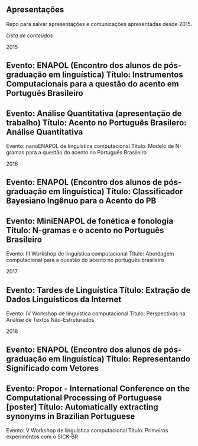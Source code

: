 ## Apresentações

Repo para salvar apresentações e comunicações apresentadas desde 2015.

*Lista de conteúdos*

2015

Evento: ENAPOL (Encontro dos alunos de pós-graduação em linguística)
Título: Instrumentos Computacionais para a questão do acento em Português Brasileiro
---------------------------------
Evento: Análise Quantitativa (apresentação de trabalho)
Título: Acento no Português Brasilero: Análise Quantitativa
---------------------------------
Evento: nanoENAPOL de linguística computacional
Título: Modelo de N-gramas para a questão do acento no Português Brasileiro


2016

Evento: ENAPOL (Encontro dos alunos de pós-graduação em linguística)
Título: Classificador Bayesiano Ingênuo para o Acento do PB
---------------------------------
Evento: MiniENAPOL de fonética e fonologia
Título: N-gramas e o acento no Português Brasileiro
---------------------------------
Evento: III Workshop de linguística computacional
Título: Abordagem computacional para a questão do acento no português brasileiro


2017

Evento: Tardes de Linguística
Título: Extração de Dados Linguísticos da Internet
---------------------------------
Evento: IV Workshop de linguística computacional
Título: Perspectivas na Análise de Textos Não-Estruturados


2018

Evento: ENAPOL (Encontro dos alunos de pós-graduação em linguística)
Título: Representando Significado com Vetores
---------------------------------
Evento: Propor - International Conference on the Computational Processing of Portuguese [poster]
Título: Automatically extracting synonyms in Brazilian Portuguese
---------------------------------
Evento: V Workshop de linguística computacional
Título: Primeiros experimentos com o SICK-BR
